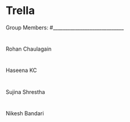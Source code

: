 # Trella

Group Members:
#_____________________________
#
Rohan Chaulagain
#
Haseena KC
#
Sujina Shrestha
#
Nikesh Bandari

